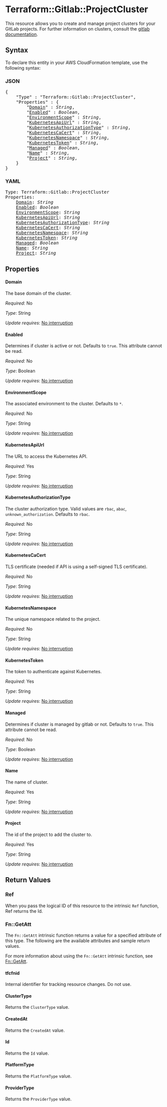 # Terraform::Gitlab::ProjectCluster

This resource allows you to create and manage project clusters for your GitLab projects.
For further information on clusters, consult the [gitlab
documentation](https://docs.gitlab.com/ce/user/project/clusters/index.html).

## Syntax

To declare this entity in your AWS CloudFormation template, use the following syntax:

### JSON

<pre>
{
    "Type" : "Terraform::Gitlab::ProjectCluster",
    "Properties" : {
        "<a href="#domain" title="Domain">Domain</a>" : <i>String</i>,
        "<a href="#enabled" title="Enabled">Enabled</a>" : <i>Boolean</i>,
        "<a href="#environmentscope" title="EnvironmentScope">EnvironmentScope</a>" : <i>String</i>,
        "<a href="#kubernetesapiurl" title="KubernetesApiUrl">KubernetesApiUrl</a>" : <i>String</i>,
        "<a href="#kubernetesauthorizationtype" title="KubernetesAuthorizationType">KubernetesAuthorizationType</a>" : <i>String</i>,
        "<a href="#kubernetescacert" title="KubernetesCaCert">KubernetesCaCert</a>" : <i>String</i>,
        "<a href="#kubernetesnamespace" title="KubernetesNamespace">KubernetesNamespace</a>" : <i>String</i>,
        "<a href="#kubernetestoken" title="KubernetesToken">KubernetesToken</a>" : <i>String</i>,
        "<a href="#managed" title="Managed">Managed</a>" : <i>Boolean</i>,
        "<a href="#name" title="Name">Name</a>" : <i>String</i>,
        "<a href="#project" title="Project">Project</a>" : <i>String</i>,
    }
}
</pre>

### YAML

<pre>
Type: Terraform::Gitlab::ProjectCluster
Properties:
    <a href="#domain" title="Domain">Domain</a>: <i>String</i>
    <a href="#enabled" title="Enabled">Enabled</a>: <i>Boolean</i>
    <a href="#environmentscope" title="EnvironmentScope">EnvironmentScope</a>: <i>String</i>
    <a href="#kubernetesapiurl" title="KubernetesApiUrl">KubernetesApiUrl</a>: <i>String</i>
    <a href="#kubernetesauthorizationtype" title="KubernetesAuthorizationType">KubernetesAuthorizationType</a>: <i>String</i>
    <a href="#kubernetescacert" title="KubernetesCaCert">KubernetesCaCert</a>: <i>String</i>
    <a href="#kubernetesnamespace" title="KubernetesNamespace">KubernetesNamespace</a>: <i>String</i>
    <a href="#kubernetestoken" title="KubernetesToken">KubernetesToken</a>: <i>String</i>
    <a href="#managed" title="Managed">Managed</a>: <i>Boolean</i>
    <a href="#name" title="Name">Name</a>: <i>String</i>
    <a href="#project" title="Project">Project</a>: <i>String</i>
</pre>

## Properties

#### Domain

The base domain of the cluster.

_Required_: No

_Type_: String

_Update requires_: [No interruption](https://docs.aws.amazon.com/AWSCloudFormation/latest/UserGuide/using-cfn-updating-stacks-update-behaviors.html#update-no-interrupt)

#### Enabled

Determines if cluster is active or not. Defaults to `true`. This attribute cannot be read.

_Required_: No

_Type_: Boolean

_Update requires_: [No interruption](https://docs.aws.amazon.com/AWSCloudFormation/latest/UserGuide/using-cfn-updating-stacks-update-behaviors.html#update-no-interrupt)

#### EnvironmentScope

The associated environment to the cluster. Defaults to `*`.

_Required_: No

_Type_: String

_Update requires_: [No interruption](https://docs.aws.amazon.com/AWSCloudFormation/latest/UserGuide/using-cfn-updating-stacks-update-behaviors.html#update-no-interrupt)

#### KubernetesApiUrl

The URL to access the Kubernetes API.

_Required_: Yes

_Type_: String

_Update requires_: [No interruption](https://docs.aws.amazon.com/AWSCloudFormation/latest/UserGuide/using-cfn-updating-stacks-update-behaviors.html#update-no-interrupt)

#### KubernetesAuthorizationType

The cluster authorization type. Valid values are `rbac`, `abac`, `unknown_authorization`. Defaults to `rbac`.

_Required_: No

_Type_: String

_Update requires_: [No interruption](https://docs.aws.amazon.com/AWSCloudFormation/latest/UserGuide/using-cfn-updating-stacks-update-behaviors.html#update-no-interrupt)

#### KubernetesCaCert

TLS certificate (needed if API is using a self-signed TLS certificate).

_Required_: No

_Type_: String

_Update requires_: [No interruption](https://docs.aws.amazon.com/AWSCloudFormation/latest/UserGuide/using-cfn-updating-stacks-update-behaviors.html#update-no-interrupt)

#### KubernetesNamespace

The unique namespace related to the project.

_Required_: No

_Type_: String

_Update requires_: [No interruption](https://docs.aws.amazon.com/AWSCloudFormation/latest/UserGuide/using-cfn-updating-stacks-update-behaviors.html#update-no-interrupt)

#### KubernetesToken

The token to authenticate against Kubernetes.

_Required_: Yes

_Type_: String

_Update requires_: [No interruption](https://docs.aws.amazon.com/AWSCloudFormation/latest/UserGuide/using-cfn-updating-stacks-update-behaviors.html#update-no-interrupt)

#### Managed

Determines if cluster is managed by gitlab or not. Defaults to `true`. This attribute cannot be read.

_Required_: No

_Type_: Boolean

_Update requires_: [No interruption](https://docs.aws.amazon.com/AWSCloudFormation/latest/UserGuide/using-cfn-updating-stacks-update-behaviors.html#update-no-interrupt)

#### Name

The name of cluster.

_Required_: Yes

_Type_: String

_Update requires_: [No interruption](https://docs.aws.amazon.com/AWSCloudFormation/latest/UserGuide/using-cfn-updating-stacks-update-behaviors.html#update-no-interrupt)

#### Project

The id of the project to add the cluster to.

_Required_: Yes

_Type_: String

_Update requires_: [No interruption](https://docs.aws.amazon.com/AWSCloudFormation/latest/UserGuide/using-cfn-updating-stacks-update-behaviors.html#update-no-interrupt)

## Return Values

### Ref

When you pass the logical ID of this resource to the intrinsic `Ref` function, Ref returns the Id.

### Fn::GetAtt

The `Fn::GetAtt` intrinsic function returns a value for a specified attribute of this type. The following are the available attributes and sample return values.

For more information about using the `Fn::GetAtt` intrinsic function, see [Fn::GetAtt](https://docs.aws.amazon.com/AWSCloudFormation/latest/UserGuide/intrinsic-function-reference-getatt.html).

#### tfcfnid

Internal identifier for tracking resource changes. Do not use.

#### ClusterType

Returns the <code>ClusterType</code> value.

#### CreatedAt

Returns the <code>CreatedAt</code> value.

#### Id

Returns the <code>Id</code> value.

#### PlatformType

Returns the <code>PlatformType</code> value.

#### ProviderType

Returns the <code>ProviderType</code> value.

